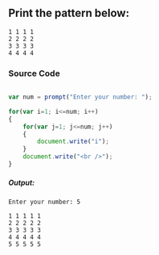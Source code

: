 ## Print the pattern below:
    1 1 1 1
    2 2 2 2 
    3 3 3 3 
    4 4 4 4

### Source Code

```javascript

var num = prompt("Enter your number: ");

for(var i=1; i<=num; i++)
{
    for(var j=1; j<=num; j++)
    {
        document.write("i");
    }
    document.write("<br />");
}

```
##### Output:

	Enter your number: 5

    1 1 1 1 1
    2 2 2 2 2 
    3 3 3 3 3
    4 4 4 4 4
    5 5 5 5 5